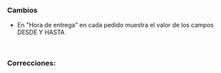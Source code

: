 <h3>Cambios</h3>
<ul>
    <li>En "Hora de entrega" en cada pedido muestra el valor de los campos DESDE Y HASTA </li>
</ul>

</br>

<h3>Correcciones:</h3>

<h5></h5>
<ul>

</ul>